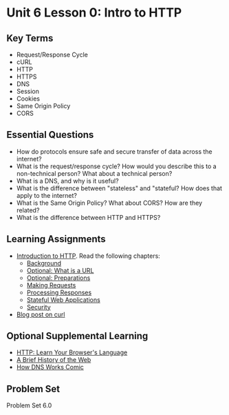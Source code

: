# Unit 6 Lesson 0:  Intro to HTTP

## Key Terms
* Request/Response Cycle
* cURL
* HTTP
* HTTPS
* DNS
* Session
* Cookies
* Same Origin Policy
* CORS

## Essential Questions
* How do protocols ensure safe and secure transfer of data across the internet?
* What is the request/response cycle? How would you describe this to a non-technical person? What about a technical person?
* What is a DNS, and why is it useful?
* What is the difference between "stateless" and "stateful? How does that apply to the internet?  
* What is the Same Origin Policy? What about CORS? How are they related?
* What is the difference between HTTP and HTTPS?

## Learning Assignments
* [Introduction to HTTP](https://launchschool.com/books/http). Read the following chapters:
  * [Background](https://launchschool.com/books/http/read/background#briefhistory)
  * [Optional: What is a URL](https://launchschool.com/books/http/read/what_is_a_url)
  * [Optional: Preparations](https://launchschool.com/books/http/read/preparations)
  * [Making Requests](https://launchschool.com/books/http/read/making_requests)
  * [Processing Responses](https://launchschool.com/books/http/read/processing_responses)
  * [Stateful Web Applications](https://launchschool.com/books/http/read/statefulness)
  * [Security](https://launchschool.com/books/http/read/security)
* [Blog post on curl](https://www.networkworld.com/article/2992017/the-joy-of-curl.html)

## Optional Supplemental Learning
* [HTTP: Learn Your Browser's Language](https://marcy-lab-school.s3.us-east-2.amazonaws.com/http-zine+(2).pdf)
* [A Brief History of the Web](https://www.w3.org/History.html)
* [How DNS Works Comic](https://howdns.works/ep2/)

## Problem Set
Problem Set 6.0
